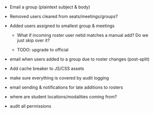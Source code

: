  * Email a group (plaintext subject & body)

  * Removed users cleared from seats/meetings/groups?

  * Added users assigned to smallest group & meetings

    * What if incoming roster user netid matches a manual add?  Do
      we just skip over it?

    * TODO: upgrade to official

  * email when users added to a group due to roster changes (post-split)

  * Add cache breaker to JS/CSS assets

  * make sure everything is covered by audit logging

  * email sending & notifications for late additions to rosters

  * where are student locations/modalities coming from?

  * audit all permissions
